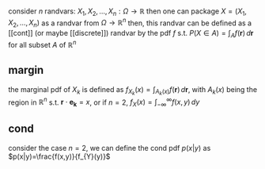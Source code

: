 consider $n$ randvars: $X_{1},X_{2},\dots,X_{n}: \Omega\to \mathbb{R}$
then one can package $X=(X_{1},X_{2},\dots,X_{n})$ as a randvar from $\Omega\to \mathbb{R}^{n}$
then, this randvar can be defined as a [[cont]] (or maybe [[discrete]]) randvar by the pdf $f$ s.t. $P(X\in A)=\int _{A} f(\mathbf{r}) \, d\mathbf{r}$ for all subset $A$ of $\mathbb{R}^{n}$

## margin
the marginal pdf of $X_{k}$ is defined as $f_{X_{k}}(x)=\int _{A_{k}(x)} f(\mathbf{r}) \, d\mathbf{r}$, with $A_{k}(x)$ being the region in $\mathbb{R}^{n}$ s.t. $\mathbf{r}\cdot \mathbf{e_{k}}=x$, or if $n=2$, $f_{X}(x)=\int _{-\infty}^{\infty} f(x,y) \, dy$

## cond
consider the case $n=2$, we can define the cond pdf $p(x|y)$ as $p(x|y)=\frac{f(x,y)}{f_{Y}(y)}$